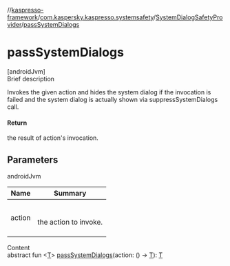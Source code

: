 //[kaspresso-framework](../../index.md)/[com.kaspersky.kaspresso.systemsafety](../index.md)/[SystemDialogSafetyProvider](index.md)/[passSystemDialogs](pass-system-dialogs.md)



# passSystemDialogs  
[androidJvm]  
Brief description  


Invokes the given action and hides the system dialog if the invocation is failed and the system dialog is actually shown via suppressSystemDialogs call.



#### Return  


the result of action's invocation.



## Parameters  
  
androidJvm  
  
|  Name|  Summary| 
|---|---|
| action| <br><br>the action to invoke.<br><br>
  
  
Content  
abstract fun <[T](pass-system-dialogs.md)> [passSystemDialogs](pass-system-dialogs.md)(action: () -> [T](pass-system-dialogs.md)): [T](pass-system-dialogs.md)  



